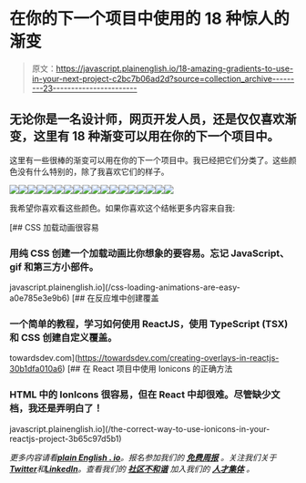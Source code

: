 # 在你的下一个项目中使用的 18 种惊人的渐变

> 原文：<https://javascript.plainenglish.io/18-amazing-gradients-to-use-in-your-next-project-c2bc7b06ad2d?source=collection_archive---------23----------------------->

## 无论你是一名设计师，网页开发人员，还是仅仅喜欢渐变，这里有 18 种渐变可以用在你的下一个项目中。

这里有一些很棒的渐变可以用在你的下一个项目中。我已经把它们分类了。这些颜色没有什么特别的，除了我喜欢它们的样子。

![](img/117ecc8497f09a553a182663a18e6171.png)![](img/f8f4dd25050173b7f9ea40853fe9c4ca.png)![](img/f9947ad3fdef3bdaa919096ea48720ef.png)![](img/09f444c9a69033e61a2d6f94ca35ef46.png)![](img/e9b504f1857896613de26480d6abed1a.png)![](img/17384dd94b49b604e2861e75c8c10bcd.png)![](img/dab4bb353ec5608062a1155c849d6543.png)![](img/081db269a0784a4442ac939c64ca5f5b.png)![](img/1f71551de3442c3bc5dc549ef5a0b734.png)![](img/e8a0f6428c6e4b2429397ef9df29c428.png)![](img/869adc6f95cca9f493ad096c0baeb9b9.png)![](img/11a98f96f33a05bcdd562d9c88a2c606.png)![](img/6615f7d65dea0c40120c4c4d0c890c8a.png)![](img/ab888d2b96e8ad4a1baf336393b42ae3.png)![](img/245423d2305c49df95e16ebe6835e1c7.png)![](img/3923be7566fec71e1fd6fcbd52497d66.png)![](img/7d573763d2b9b8066e01f4cb25dba2fa.png)![](img/9ab547715ccdc1ada7ba1e057b197c12.png)

我希望你喜欢看这些颜色。如果你喜欢这个结帐更多内容来自我:

[](/css-loading-animations-are-easy-a0e785e3e9b6) [## CSS 加载动画很容易

### 用纯 CSS 创建一个加载动画比你想象的要容易。忘记 JavaScript、gif 和第三方小部件。

javascript.plainenglish.io](/css-loading-animations-are-easy-a0e785e3e9b6) [](https://towardsdev.com/creating-overlays-in-reactjs-30b1dfa010a6) [## 在反应堆中创建覆盖

### 一个简单的教程，学习如何使用 ReactJS，使用 TypeScript (TSX)和 CSS 创建自定义覆盖。

towardsdev.com](https://towardsdev.com/creating-overlays-in-reactjs-30b1dfa010a6) [](/the-correct-way-to-use-ionicons-in-your-reactjs-project-3b65c97d5b1) [## 在 React 项目中使用 Ionicons 的正确方法

### HTML 中的 IonIcons 很容易，但在 React 中却很难。尽管缺少文档，我还是弄明白了！

javascript.plainenglish.io](/the-correct-way-to-use-ionicons-in-your-reactjs-project-3b65c97d5b1) 

*更多内容请看*[***plain English . io***](https://plainenglish.io/)*。报名参加我们的* [***免费周报***](http://newsletter.plainenglish.io/) *。关注我们关于*[***Twitter***](https://twitter.com/inPlainEngHQ)*和*[***LinkedIn***](https://www.linkedin.com/company/inplainenglish/)*。查看我们的* [***社区不和谐***](https://discord.gg/GtDtUAvyhW) *加入我们的* [***人才集体***](https://inplainenglish.pallet.com/talent/welcome) *。*